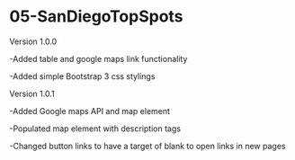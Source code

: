# 05-SanDiegoTopSpots


Version 1.0.0


-Added table and google maps link functionality

-Added simple Bootstrap 3 css stylings



Version 1.0.1


-Added Google maps API and map element

-Populated map element with description tags

-Changed button links to have a target of blank to open links in new pages